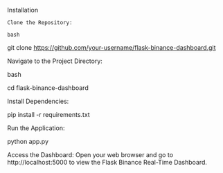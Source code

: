 Installation


    Clone the Repository:

    bash

git clone https://github.com/your-username/flask-binance-dashboard.git

Navigate to the Project Directory:

bash

cd flask-binance-dashboard

Install Dependencies:

pip install -r requirements.txt

Run the Application:

python app.py

Access the Dashboard:
Open your web browser and go to http://localhost:5000 to view the Flask Binance Real-Time Dashboard.